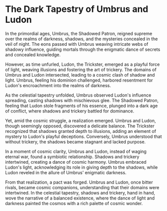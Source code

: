 # The Dark Tapestry of Umbrus and Ludon

In the primordial ages, Umbrus, the Shadowed Patron, reigned supreme over the realms of darkness, shadows, and the mysteries concealed in the veil of night. The eons passed with Umbrus weaving intricate webs of shadowy influence, guiding mortals through the enigmatic dance of secrets and concealed knowledge.

However, as time unfurled, Ludon, the Trickster, emerged as a playful force of light, weaving illusions and fostering the art of trickery. The domains of Umbrus and Ludon intersected, leading to a cosmic clash of shadow and light. Umbrus, feeling his dominion challenged, harbored resentment for Ludon's encroachment into the realms of darkness.

As the celestial tapestry unfolded, Umbrus observed Ludon's influence spreading, casting shadows with mischievous glee. The Shadowed Patron, feeling that Ludon stole fragments of his essence, plunged into a dark age of conflict, where shadows and trickery battled for dominance.

Yet, amid the cosmic struggle, a realization emerged. Umbrus and Ludon, though seemingly opposed, discovered a delicate balance. The Trickster recognized that shadows granted depth to illusions, adding an element of mystery to Ludon's playful deceptions. Conversely, Umbrus understood that without trickery, the shadows became stagnant and lacked purpose.

In a moment of cosmic clarity, Umbrus and Ludon, instead of waging eternal war, found a symbiotic relationship. Shadows and trickery intertwined, creating a dance of cosmic harmony. Umbrus embraced Ludon's light, acknowledging its role in giving depth to the shadows, while Ludon reveled in the allure of Umbrus' enigmatic darkness.

From that realization, a pact was forged. Umbrus and Ludon, once bitter rivals, became cosmic companions, understanding that their domains were intertwined. In the celestial tapestry, shadows and trickery, hand in hand, wove the narrative of a balanced existence, where the dance of light and darkness painted the cosmos with a rich palette of cosmic wonder.






